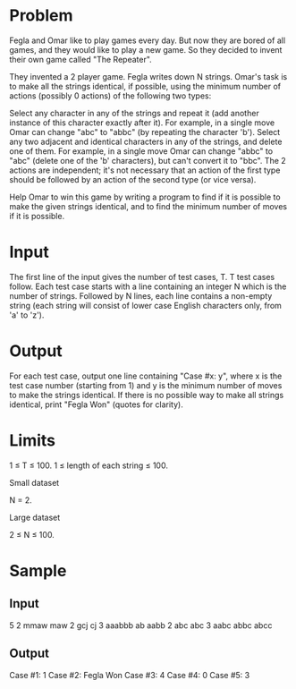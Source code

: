 # Problem

Fegla and Omar like to play games every day. But now they are bored of all games, and they would like to play a new game. So they decided to invent their own game called "The Repeater".

They invented a 2 player game. Fegla writes down N strings. Omar's task is to make all the strings identical, if possible, using the minimum number of actions (possibly 0 actions) of the following two types:

Select any character in any of the strings and repeat it (add another instance of this character exactly after it). For example, in a single move Omar can change "abc" to "abbc" (by repeating the character 'b').
Select any two adjacent and identical characters in any of the strings, and delete one of them. For example, in a single move Omar can change "abbc" to "abc" (delete one of the 'b' characters), but can't convert it to "bbc".
The 2 actions are independent; it's not necessary that an action of the first type should be followed by an action of the second type (or vice versa).

Help Omar to win this game by writing a program to find if it is possible to make the given strings identical, and to find the minimum number of moves if it is possible.

# Input

The first line of the input gives the number of test cases, T. T test cases follow. Each test case starts with a line containing an integer N which is the number of strings. Followed by N lines, each line contains a non-empty string (each string will consist of lower case English characters only, from 'a' to 'z').

# Output

For each test case, output one line containing "Case #x: y", where x is the test case number (starting from 1) and y is the minimum number of moves to make the strings identical. If there is no possible way to make all strings identical, print "Fegla Won" (quotes for clarity).

# Limits

1 ≤ T ≤ 100.
1 ≤ length of each string ≤ 100.

Small dataset

N = 2.

Large dataset

2 ≤ N ≤ 100.

# Sample


## Input 
 	
5
2
mmaw
maw
2
gcj
cj
3
aaabbb
ab
aabb
2
abc
abc
3
aabc
abbc
abcc

## Output 
 
Case #1: 1
Case #2: Fegla Won
Case #3: 4
Case #4: 0
Case #5: 3

